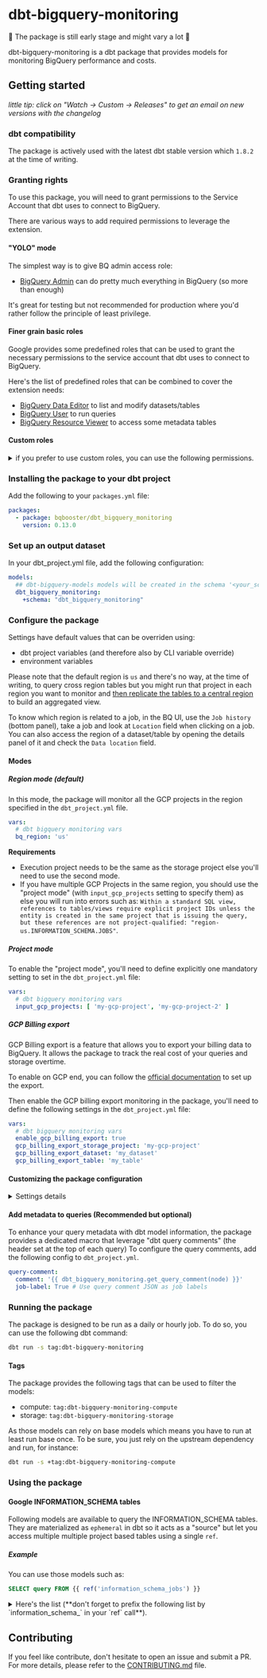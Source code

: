 # dbt-bigquery-monitoring

🚧 The package is still early stage and might vary a lot 🚧

dbt-bigquery-monitoring is a dbt package that provides models for monitoring BigQuery performance and costs.

## Getting started

*little tip: click on "Watch -> Custom -> Releases" to get an email on new versions with the changelog*

### dbt compatibility

The package is actively used with the latest dbt stable version which `1.8.2` at the time of writing.

### Granting rights

To use this package, you will need to grant permissions to the Service Account that dbt uses to connect to BigQuery.

There are various ways to add required permissions to leverage the extension.

#### "YOLO" mode

The simplest way is to give BQ admin access role:
- [BigQuery Admin](https://cloud.google.com/bigquery/docs/access-control#bigquery.admin) can do pretty much everything in BigQuery (so more than enough)

It's great for testing but not recommended for production where you'd rather follow the principle of least privilege.

#### Finer grain basic roles

Google provides some predefined roles that can be used to grant the necessary permissions to the service account that dbt uses to connect to BigQuery.

Here's the list of predefined roles that can be combined to cover the extension needs:

- [BigQuery Data Editor](https://cloud.google.com/bigquery/docs/access-control#bigquery.dataEditor) to list and modify datasets/tables
- [BigQuery User](https://cloud.google.com/bigquery/docs/access-control#bigquery.user) to run queries
- [BigQuery Resource Viewer](https://cloud.google.com/bigquery/docs/access-control#bigquery.resourceViewer) to access some metadata tables

#### Custom roles

<details>
<summary>
if you prefer to use custom roles, you can use the following permissions.
</summary >

This list might not be exhaustive and you might need to add more permissions depending on your use case but it should be a good start:

- __bigquery.jobs.create__ - To Create BigQuery request
- __bigquery.tables.get__ - To access BigQuery tables data
- __bigquery.tables.list__ - To access BigQuery tables data
- __bigquery.jobs.listAll__ - To access BigQuery jobs data

   - At the organization or project level, depending on desired scope
   - Note that JOBS_BY_ORGANIZATION is only available to users with defined Google Cloud organizations. More information on permissions and access control in BigQuery can be found [here](https://cloud.google.com/bigquery/docs/access-control).

- __bigquery.reservations.list__ - To [access BigQuery Reservations data](https://cloud.google.com/bigquery/docs/information-schema-reservations#required_permissions)
- __bigquery.capacityCommitments.list__ - To [access BigQuery Reservations data](https://cloud.google.com/bigquery/docs/information-schema-reservations#required_permissions)
- __bigquery.reservationAssignments.list__ - To [access BigQuery Reservations data](https://cloud.google.com/bigquery/docs/information-schema-reservations#required_permissions)

</details>

### Installing the package to your dbt project

Add the following to your `packages.yml` file:

```yml {"id":"01J6QQ78T6KQCXF8VPNH8BXBYM"}
packages:
  - package: bqbooster/dbt_bigquery_monitoring
    version: 0.13.0
```

### Set up an output dataset

In your dbt_project.yml file, add the following configuration:

```yml {"id":"01J6QQ78T7AR9FAHKAFYQCJZ41"}
models:
  ## dbt-bigquery-models models will be created in the schema '<your_schema>_dbt_bigquery_monitoring' (or anything related if you override output schema system through a macro)
  dbt_bigquery_monitoring:
    +schema: "dbt_bigquery_monitoring"
```

### Configure the package

Settings have default values that can be overriden using:

- dbt project variables (and therefore also by CLI variable override)
- environment variables

Please note that the default region is `us` and there's no way, at the time of writing, to query cross region tables but you might run that project in each region you want to monitor and [then replicate the tables to a central region](https://cloud.google.com/bigquery/docs/data-replication) to build an aggregated view.

To know which region is related to a job, in the BQ UI, use the `Job history` (bottom panel), take a job and look at `Location` field when clicking on a job. You can also access the region of a dataset/table by opening the details panel of it and check the `Data location` field.

#### Modes

##### Region mode (default)

In this mode, the package will monitor all the GCP projects in the region specified in the `dbt_project.yml` file.

```yml {"id":"01J6QQ78T7AR9FAHKAG0C6D6SZ"}
vars:
  # dbt bigquery monitoring vars
  bq_region: 'us'
```

**Requirements**

- Execution project needs to be the same as the storage project else you'll need to use the second mode.
- If you have multiple GCP Projects in the same region, you should use the "project mode" (with `input_gcp_projects` setting to specify them) as else you will run into errors such as: `Within a standard SQL view, references to tables/views require explicit project IDs unless the entity is created in the same project that is issuing the query, but these references are not project-qualified: "region-us.INFORMATION_SCHEMA.JOBS"`.

##### Project mode

To enable the "project mode", you'll need to define explicitly one mandatory setting to set in the `dbt_project.yml` file:

```yml {"id":"01J6QQ78T7AR9FAHKAG3ASVQHP"}
vars:
  # dbt bigquery monitoring vars
  input_gcp_projects: [ 'my-gcp-project', 'my-gcp-project-2' ]
```

##### GCP Billing export

GCP Billing export is a feature that allows you to export your billing data to BigQuery. It allows the package to track the real cost of your queries and storage overtime.

To enable on GCP end, you can follow the [official documentation](https://cloud.google.com/billing/docs/how-to/export-data-bigquery) to set up the export.

Then enable the GCP billing export monitoring in the package, you'll need to define the following settings in the `dbt_project.yml` file:

```yml
vars:
  # dbt bigquery monitoring vars
  enable_gcp_billing_export: true
  gcp_billing_export_storage_project: 'my-gcp-project'
  gcp_billing_export_dataset: 'my_dataset'
  gcp_billing_export_table: 'my_table'
```

#### Customizing the package configuration

<details>
<summary>
Settings details
</summary>

Following settings are defined with following template: `dbt_project_variable` (__Environment variable__) : description (default if any).

#### Optional settings

##### Environment

- `input_gcp_projects` (__DBT_BQ_MONITORING_GCP_PROJECTS__) : list of GCP projects to monitor (default: `[]`)
- `bq_region` (__DBT_BQ_MONITORING_REGION__) : region where the monitored projects are located (default: `us`)

##### Pricing

- `use_flat_pricing` (__DBT_BQ_MONITORING_USE_FLAT_PRICING__) : whether to use flat pricing or not (default: `true`)
- `per_billed_tb_price` (__DBT_BQ_MONITORING_PER_BILLED_TB_PRICE__) : price in US dollars per billed TB of data processed (default: `6,25`)
- `free_tb_per_month` (__DBT_BQ_MONITORING_FREE_TB_PER_MONTH__) : free on demand compute quota TB per month (default: `1`)
- `hourly_slot_price` (__DBT_BQ_MONITORING_HOURLY_SLOT_PRICE__) : hourly price in US dollars per slot per hour (default: `0.04`)
- `active_logical_storage_gb_price` (__DBT_BQ_MONITORING_ACTIVE_LOGICAL_STORAGE_GB_PRICE__) : monthly price in US dollars per active logical storage GB (default: `0.02`)
- `long_term_logical_storage_gb_price` (__DBT_BQ_MONITORING_LONG_TERM_LOGICAL_STORAGE_GB_PRICE__) : monthly price in US dollars per long term logical storage GB (default: `0.01`)
- `active_physical_storage_gb_price` (__DBT_BQ_MONITORING_ACTIVE_PHYSICAL_STORAGE_GB_PRICE__) : monthly price in US dollars per active physical storage GB (default: `0.04`)
- `long_term_physical_storage_gb_price` (__DBT_BQ_MONITORING_LONG_TERM_PHYSICAL_STORAGE_GB_PRICE__) : monthly price in US dollars per long term physical storage GB (default: `0.02`)
- `bi_engine_gb_hourly_price` (__DBT_BQ_MONITORING_BI_ENGINE_GB_HOURLY_PRICE__): hourly price in US dollars per BI engine GB of memory (default: `0.0416`)
- `free_storage_gb_per_month` (__DBT_BQ_MONITORING_FREE_STORAGE_GB_PER_MONTH__) : free storage GB per month (default: `10`)

###### Package

- `lookback_window_days` (__DBT_BQ_MONITORING_LOOKBACK_WINDOW_DAYS__) : number of days to look back for monitoring (default: `7`)
- `lookback_incremental_billing_window_days` (__DBT_BQ_MONITORING_LOOKBACK_INCREMENTAL_BILLING_WINDOW_DAYS__) : number of days to look back for monitoring (default: `3`)
- `output_limit_size` (__DBT_BQ_MONITORING_OUTPUT_LIMIT_SIZE__) : limit size to use for the models (default: `1000`)
- `output_partition_expiration_days` (__DBT_BQ_MONITORING_OUTPUT_LIMIT_SIZE__) : default table expiration in days for incremental models (default: `365` days)
- `use_copy_partitions` (__DBT_BQ_MONITORING_USE_COPY_PARTITIONS__) : whether to use copy partitions or not (default: `true`)

###### GCP Billing export
- `enable_gcp_billing_export` (__DBT_BQ_MONITORING_ENABLE_GCP_BILLING_EXPORT__) : toggle to enable GCP billing export monitoring (default: `false`)
- `gcp_billing_export_storage_project` (__DBT_BQ_MONITORING_GCP_BILLING_EXPORT_STORAGE_PROJECT__) : the GCP project where billing export data is stored (default: `'placeholder'` if `enable_gcp_billing_export` is `true`; otherwise `None`)
- `gcp_billing_export_dataset` (__DBT_BQ_MONITORING_GCP_BILLING_EXPORT_DATASET__) : the dataset for GCP billing export data (default: `'placeholder'` if `enable_gcp_billing_export` is `true`; otherwise `None`)
- `gcp_billing_export_table` (__DBT_BQ_MONITORING_GCP_BILLING_EXPORT_TABLE__) : the table for GCP billing export data (default: `'placeholder'` if `enable_gcp_billing_export` is `true`; otherwise `None`)


</details>

#### Add metadata to queries (Recommended but optional)

To enhance your query metadata with dbt model information, the package provides a dedicated macro that leverage "dbt query comments" (the header set at the top of each query)
To configure the query comments, add the following config to `dbt_project.yml`.

```yaml {"id":"01J6QQ78T7AR9FAHKAG3R5WP1F"}
query-comment:
  comment: '{{ dbt_bigquery_monitoring.get_query_comment(node) }}'
  job-label: True # Use query comment JSON as job labels
```

### Running the package

The package is designed to be run as a daily or hourly job.
To do so, you can use the following dbt command:

```bash {"id":"01J6QQ78T7AR9FAHKAG7CQMP48"}
dbt run -s tag:dbt-bigquery-monitoring
```

#### Tags

The package provides the following tags that can be used to filter the models:

- compute: `tag:dbt-bigquery-monitoring-compute`
- storage: `tag:dbt-bigquery-monitoring-storage`

As those models can rely on base models which means you have to run at least run base once.
To be sure, you just rely on the upstream dependency and run, for instance:

```bash {"id":"01J6QQ78T7AR9FAHKAG8522SEV"}
dbt run -s +tag:dbt-bigquery-monitoring-compute
```

### Using the package

#### Google INFORMATION_SCHEMA tables

Following models are available to query the INFORMATION_SCHEMA tables. They are materialized as `ephemeral` in dbt so it acts as a "source" but let you access multiple multiple project based tables using a single `ref`.

##### Example

You can use those models such as:

```sql {"id":"01J6QQ78T7AR9FAHKAGA263BMF"}
SELECT query FROM {{ ref('information_schema_jobs') }}
```

<details>
<summary>
Here's the list (**don't forget to prefix the following list by `information_schema_` in your `ref` call**).
</summary>

- access_control

   - object_privileges

- bi_engine

   - bi_capacities
   - bi_capacity_changes

- configuration

   - effective_project_options
   - organization_options
   - organization_options_changes
   - project_options
   - project_options_changes

- datasets

   - links
   - schemata
   - schemata_options
   - schemata_replicas
   - shared_dataset_usage

- jobs

   - jobs
   - jobs_by_folder
   - jobs_by_organization
   - jobs_by_project
   - jobs_by_user

- jobs_timeline

   - jobs_timeline
   - jobs_timeline_by_folder
   - jobs_timeline_by_organization
   - jobs_timeline_by_user

- recommendations_and_insights

   - insights
   - recommendations_by_organization
   - recommendations

- reservations

   - assignment_changes
   - assignments
   - capacity_commitment_changes
   - capacity_commitments
   - reservation_changes
   - reservations
   - reservations_timeline

- routines

   - parameters
   - routine_options
   - routines

- search_indexes

   - search_index_columns
   - search_indexes

- sessions

   - sessions
   - sessions_by_project
   - sessions_by_user

- streaming

   - streaming_timeline
   - streaming_timeline_by_folder
   - streaming_timeline_by_organization

- tables

   - column_field_paths
   - columns
   - constraint_column_usage
   - key_column_usage
   - partitions
   - table_constraints
   - table_options
   - table_snapshots
   - table_storage
   - table_storage_by_organization
   - table_storage_usage_timeline
   - table_storage_usage_timeline_by_organization
   - tables

- vector_indexes

   - vector_index_columns
   - vector_index_options
   - vector_indexes

- views

   - materialized_views
   - views

- write_api

   - write_api_timeline
   - write_api_timeline_by_folder
   - write_api_timeline_by_organization


- gcp_billing_export

   - gcp_billing_export_resource_v1

#### Models

The package provides the following datamarts that can be easily used to build monitoring charts and dashboards:

- global

  - daily_spend
  - dbt_bigquery_monitoring_options

- compute

  - billing
    - compute_billing_per_hour

  - bi engine
    - bi_engine_usage_per_minute
    - bi_engine_usage_per_hour

  - cost
    - compute_cost_per_hour
    - compute_cost_per_hour_view (adds computed metrics)
    - compute_cost_per_minute
    - compute_cost_per_minute_view (adds computed metrics)

  - jobs
    - most_expensive_jobs
    - most_repeated_jobs
    - slowest_jobs
    - query_with_better_pricing_using_flat_pricing_view
    - query_with_better_pricing_using_on_demand_view

  - models
    - most_expensive_models
    - most_repeated_models

  - reservations
    - reservation_usage_per_minute

  - users
    - most_expensive_users

- storage

  - dataset_with_better_pricing_on_logical_billing_model
  - dataset_with_better_pricing_on_physical_billing_model
  - dataset_with_cost
  - most_expensive_tables
  - partitions_monitoring
  - read_heavy_tables
  - storage_billing_per_hour
  - table_with_better_pricing_on_logical_billing_model
  - table_with_better_pricing_on_physical_billing_model
  - unused_tables

</details>

## Contributing

If you feel like contribute, don't hesitate to open an issue and submit a PR.
For more details, please refer to the [CONTRIBUTING.md](CONTRIBUTING.md) file.
